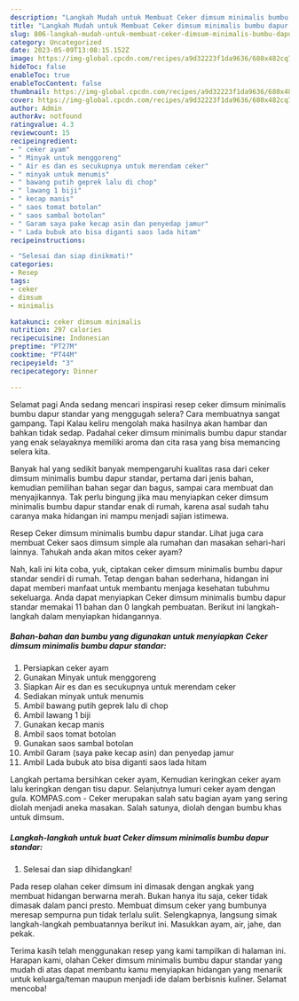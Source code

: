 ```yaml
---
description: "Langkah Mudah untuk Membuat Ceker dimsum minimalis bumbu dapur standar yang Enak Banget"
title: "Langkah Mudah untuk Membuat Ceker dimsum minimalis bumbu dapur standar yang Enak Banget"
slug: 806-langkah-mudah-untuk-membuat-ceker-dimsum-minimalis-bumbu-dapur-standar-yang-enak-banget
category: Uncategorized
date: 2023-05-09T13:08:15.152Z
image: https://img-global.cpcdn.com/recipes/a9d32223f1da9636/680x482cq70/ceker-dimsum-minimalis-bumbu-dapur-standar-foto-resep-utama.jpg
hideToc: false
enableToc: true
enableTocContent: false
thumbnail: https://img-global.cpcdn.com/recipes/a9d32223f1da9636/680x482cq70/ceker-dimsum-minimalis-bumbu-dapur-standar-foto-resep-utama.jpg
cover: https://img-global.cpcdn.com/recipes/a9d32223f1da9636/680x482cq70/ceker-dimsum-minimalis-bumbu-dapur-standar-foto-resep-utama.jpg
author: Admin
authorAv: notfound
ratingvalue: 4.3
reviewcount: 15
recipeingredient:
- " ceker ayam"
- " Minyak untuk menggoreng"
- " Air es dan es secukupnya untuk merendam ceker"
- " minyak untuk menumis"
- " bawang putih geprek lalu di chop"
- " lawang 1 biji"
- " kecap manis"
- " saos tomat botolan"
- " saos sambal botolan"
- " Garam saya pake kecap asin dan penyedap jamur"
- " Lada bubuk ato bisa diganti saos lada hitam"
recipeinstructions:

- "Selesai dan siap dinikmati!"
categories:
- Resep
tags:
- ceker
- dimsum
- minimalis

katakunci: ceker dimsum minimalis 
nutrition: 297 calories
recipecuisine: Indonesian
preptime: "PT27M"
cooktime: "PT44M"
recipeyield: "3"
recipecategory: Dinner

---
```



Selamat pagi Anda sedang mencari inspirasi resep ceker dimsum minimalis bumbu dapur standar yang menggugah selera? Cara membuatnya sangat gampang. Tapi Kalau keliru mengolah maka hasilnya akan hambar dan bahkan tidak sedap. Padahal ceker dimsum minimalis bumbu dapur standar yang enak selayaknya memiliki aroma dan cita rasa yang bisa memancing selera kita.


Banyak hal yang sedikit banyak mempengaruhi kualitas rasa dari ceker dimsum minimalis bumbu dapur standar, pertama dari jenis bahan, kemudian pemilihan bahan segar dan bagus, sampai cara membuat dan menyajikannya. Tak perlu bingung jika mau menyiapkan ceker dimsum minimalis bumbu dapur standar enak di rumah, karena asal sudah tahu caranya maka hidangan ini mampu menjadi sajian istimewa.

Resep Ceker dimsum minimalis bumbu dapur standar. Lihat juga cara membuat Ceker saos dimsum simple ala rumahan dan masakan sehari-hari lainnya. Tahukah anda akan mitos ceker ayam?


Nah, kali ini kita coba, yuk, ciptakan ceker dimsum minimalis bumbu dapur standar sendiri di rumah. Tetap dengan bahan sederhana, hidangan ini dapat memberi manfaat untuk membantu menjaga kesehatan tubuhmu sekeluarga. Anda dapat menyiapkan Ceker dimsum minimalis bumbu dapur standar memakai 11 bahan dan 0 langkah pembuatan. Berikut ini langkah-langkah dalam menyiapkan hidangannya.

<!--inarticleads1-->

##### Bahan-bahan dan bumbu yang digunakan untuk menyiapkan Ceker dimsum minimalis bumbu dapur standar:

1. Persiapkan  ceker ayam
1. Gunakan  Minyak untuk menggoreng
1. Siapkan  Air es dan es secukupnya untuk merendam ceker
1. Sediakan  minyak untuk menumis
1. Ambil  bawang putih geprek lalu di chop
1. Ambil  lawang 1 biji
1. Gunakan  kecap manis
1. Ambil  saos tomat botolan
1. Gunakan  saos sambal botolan
1. Ambil  Garam (saya pake kecap asin) dan penyedap jamur
1. Ambil  Lada bubuk ato bisa diganti saos lada hitam


Langkah pertama bersihkan ceker ayam, Kemudian keringkan ceker ayam lalu keringkan dengan tisu dapur. Selanjutnya lumuri ceker ayam dengan gula. KOMPAS.com - Ceker merupakan salah satu bagian ayam yang sering diolah menjadi aneka masakan. Salah satunya, diolah dengan bumbu khas untuk dimsum. 

<!--inarticleads2-->

##### Langkah-langkah untuk buat Ceker dimsum minimalis bumbu dapur standar:


1. Selesai dan siap dihidangkan!

Pada resep olahan ceker dimsum ini dimasak dengan angkak yang membuat hidangan berwarna merah. Bukan hanya itu saja, ceker tidak dimasak dalam panci presto. Membuat dimsum ceker yang bumbunya meresap sempurna pun tidak terlalu sulit. Selengkapnya, langsung simak langkah-langkah pembuatannya berikut ini. Masukkan ayam, air, jahe, dan pekak. 

Terima kasih telah menggunakan resep yang kami tampilkan di halaman ini. Harapan kami, olahan Ceker dimsum minimalis bumbu dapur standar yang mudah di atas dapat membantu kamu menyiapkan hidangan yang menarik untuk keluarga/teman maupun menjadi ide dalam berbisnis kuliner. Selamat mencoba!
